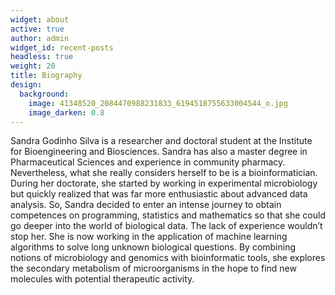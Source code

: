 ```yaml
---
widget: about
active: true
author: admin
widget_id: recent-posts
headless: true
weight: 20
title: Biography
design:
  background:
    image: 41348520_2084470988231833_6194518755633004544_o.jpg
    image_darken: 0.8
---
```

Sandra Godinho Silva is a researcher and doctoral student at the Institute for Bioengineering and Biosciences. Sandra has also a master degree in Pharmaceutical Sciences and experience in community pharmacy. Nevertheless, what she really considers herself to be is a bioinformatician. During her doctorate, she started by working in experimental microbiology but quickly realized that was far more enthusiastic about advanced data analysis. So, Sandra decided to enter an intense journey to obtain competences on programming, statistics and mathematics so that she could go deeper into the world of biological data. The lack of experience wouldn’t stop her. She is now working in the application of machine learning algorithms to solve long unknown biological questions. By combining notions of microbiology and genomics with bioinformatic tools, she explores the secondary metabolism of microorganisms in the hope to find new molecules with potential therapeutic activity.